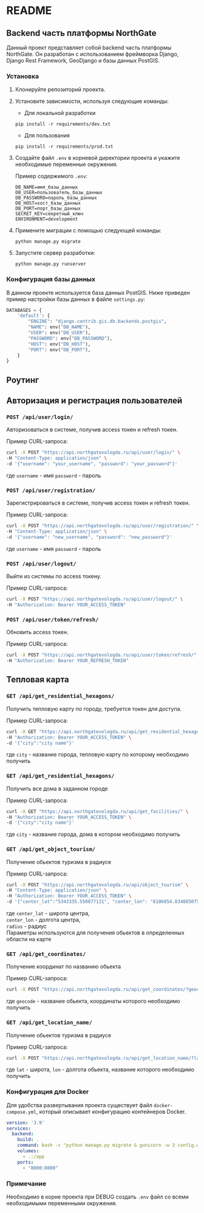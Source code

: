 # README

## Backend часть платформы NorthGate

Данный проект представляет собой backend часть платформы NorthGate. Он разработан с использованием фреймворка Django, Django Rest Framework, GeoDjango и базы данных PostGIS.

### Установка

1. Клонируйте репозиторий проекта.

2. Установите зависимости, используя следующие команды:

   - Для локальной разработки
   ```shell
   pip install -r requirements/dev.txt
   ```

   - Для пользования
   ```shell
   pip install -r requirements/prod.txt
   ```

3. Создайте файл `.env` в корневой директории проекта и укажите необходимые переменные окружения.

   Пример содержимого `.env`:

   ```plaintext
   DB_NAME=имя_базы_данных
   DB_USER=пользователь_базы_данных
   DB_PASSWORD=пароль_базы_данных
   DB_HOST=хост_базы_данных
   DB_PORT=порт_базы_данных
   SECRET_KEY=секретный_ключ
   ENVIRONMENT=development
   ```

4. Примените миграции с помощью следующей команды:
   ```shell
   python manage.py migrate
   ```

5. Запустите сервер разработки:
   ```shell
   python manage.py runserver
   ```

### Конфигурация базы данных

В данном проекте используется база данных PostGIS. Ниже приведен пример настройки базы данных в файле `settings.py`:

```python
DATABASES = {
    'default': {
        "ENGINE": "django.contrib.gis.db.backends.postgis",
        "NAME": env("DB_NAME"), 
        "USER": env("DB_USER"),
        "PASSWORD": env("DB_PASSWORD"),
        "HOST": env("DB_HOST"), 
        "PORT": env("DB_PORT"),
    }
}
```

## Роутинг

## Авторизация и регистрация пользователей

### `POST /api/user/login/`
Авторизоваться в системе, получив access токен и refresh токен.

Пример CURL-запроса:
```bash
curl -X POST "https://api.northgatevologda.ru/api/user/login/" \
-H "Content-Type: application/json" \
-d '{"username": "your_username", "password": "your_password"}'
```
где `username` - имя
    `password` - пароль

### `POST /api/user/registration/`
Зарегистрироваться в системе, получив access токен и refresh токен.

Пример CURL-запроса:
```bash
curl -X POST "https://api.northgatevologda.ru/api/user/registration/" \
-H "Content-Type: application/json" \
-d '{"username": "new_username", "password": "new_password"}'
```
где `username` - имя
    `password` - пароль

### `POST /api/user/logout/`
Выйти из системы по access токену.

Пример CURL-запроса:
```bash
curl -X POST "https://api.northgatevologda.ru/api/user/logout/" \
-H "Authorization: Bearer YOUR_ACCESS_TOKEN"
```

### `POST /api/user/token/refresh/`
Обновить access токен.

Пример CURL-запроса:
```bash
curl -X POST "https://api.northgatevologda.ru/api/user/token/refresh/" \
-H "Authorization: Bearer YOUR_REFRESH_TOKEN"
```

## Тепловая карта

### `GET /api/get_residential_hexagons/`
Получить тепловую карту по городу, требуется токен для доступа.

Пример CURL-запроса:
```bash
curl -X GET "https://api.northgatevologda.ru/api/get_residential_hexagons/" \
-H "Authorization: Bearer YOUR_ACCESS_TOKEN" \
-d '{"city":"city name"}'
```
где `city` - название города, тепловую карту по которому необходимо получить

### `GET /api/get_residential_hexagons/`
Получить все дома в заданном городе

Пример CURL-запроса:
```bash
curl -X GET "https://api.northgatevologda.ru/api/get_facilities/" \
-H "Authorization: Bearer YOUR_ACCESS_TOKEN" \
-d '{"city":"city name"}'
```
где `city` - название города, дома в котором необходимо получить

### `GET /api/get_object_tourism/`
Получение обьектов туризма в радиусе

Пример CURL-запроса:
```bash
curl -X POST "https://api.northgatevologda.ru/api/object_tourism" \
-H "Content-Type: application/json" \
-H "Authorization: Bearer YOUR_ACCESS_TOKEN" \
-d '{"center_lat":"5343335.558077131", "center_lon": "6106854.834885075", "radius": "100"}'
```
где `center_lat` - широта центра,  
    `center_lon` - долгота центра,  
    `radius` - радиус  
Параметры используются для получения обьектов в определенных области на карте

### `GET /api/get_coordinates/`
Получение координат по названию обьекта

Пример CURL-запроса:
```bash
curl -X POST "https://api.northgatevologda.ru/api/get_coordinates/?geocode=НАЗВАНИЕ ОБЬЕКТА" \
```
где `geocode` - название обьекта, координаты которого необходимо получить

### `GET /api/get_location_name/`
Получение обьектов туризма в радиусе

Пример CURL-запроса:
```bash
curl -X POST "https://api.northgatevologda.ru/api/get_location_name/?lat=ШИРОТА&lon=ДОЛГОТА"
```
где `lat` - широта, `lon` - долгота обьекта, название которого необходимо получить

### Конфигурация для Docker

Для удобства развертывания проекта существует файл `docker-compose.yml`, который описывает конфигурацию контейнеров Docker.

```yaml
version: '3.9'
services:
  backend:
    build: .
    command: bash -c "python manage.py migrate & gunicorn -w 3 config.wsgi --bind 0.0.0.0:8000"
    volumes:
      - .:/app
    ports:
      - "8000:8000"
```

### Примечание

Необходимо в корне проекта при DEBUG создать `.env` файл со всеми необходимыми переменными окружения.
